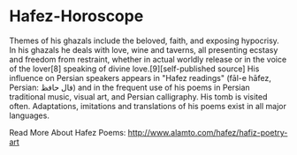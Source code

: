 # Hafez-Horoscope
Themes of his ghazals include the beloved, faith, and exposing hypocrisy. In his ghazals he deals with love, wine and taverns, all presenting ecstasy and freedom from restraint, whether in actual worldly release or in the voice of the lover[8] speaking of divine love.[9][self-published source] His influence on Persian speakers appears in "Hafez readings" (fāl-e hāfez, Persian: فال حافظ‎) and in the frequent use of his poems in Persian traditional music, visual art, and Persian calligraphy. His tomb is visited often. Adaptations, imitations and translations of his poems exist in all major languages.   

Read More About Hafez Poems: http://www.alamto.com/hafez/hafiz-poetry-art
